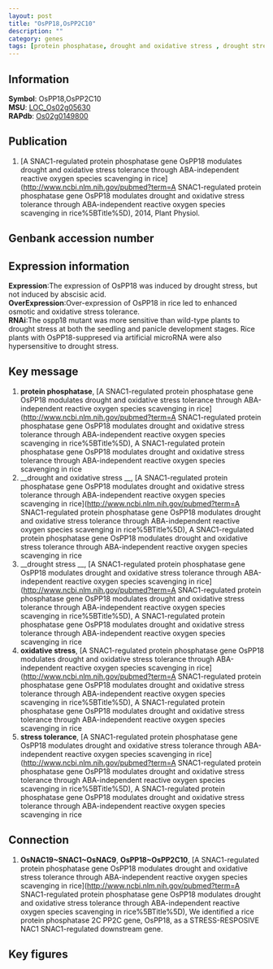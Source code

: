 ```yaml
---
layout: post
title: "OsPP18,OsPP2C10"
description: ""
category: genes
tags: [protein phosphatase, drought and oxidative stress , drought stress , oxidative stress, stress tolerance, Gene]
---
```


## Information
__Symbol__: OsPP18,OsPP2C10  
__MSU__: [LOC_Os02g05630](http://rice.plantbiology.msu.edu/cgi-bin/ORF_infopage.cgi?orf=LOC_Os02g05630)  
__RAPdb__: [Os02g0149800](http://rapdb.dna.affrc.go.jp/viewer/gbrowse_details/irgsp1?name=Os02g0149800)  

## Publication
1. [A SNAC1-regulated protein phosphatase gene OsPP18 modulates drought and oxidative stress tolerance through ABA-independent reactive oxygen species scavenging in rice](http://www.ncbi.nlm.nih.gov/pubmed?term=A SNAC1-regulated protein phosphatase gene OsPP18 modulates drought and oxidative stress tolerance through ABA-independent reactive oxygen species scavenging in rice%5BTitle%5D), 2014, Plant Physiol.

## Genbank accession number

## Expression information
__Expression__:The expression of OsPP18 was induced by drought stress, but not induced by abscisic acid.  
__OverExpression__:Over-expression of OsPP18 in rice led to enhanced osmotic and oxidative stress tolerance.   
__RNAi__:The ospp18 mutant was more sensitive than wild-type plants to drought stress at both the seedling and panicle development stages. Rice plants with OsPP18-suppresed via artificial microRNA were also hypersensitive to drought stress.  

## Key message
1. __protein phosphatase__, [A SNAC1-regulated protein phosphatase gene OsPP18 modulates drought and oxidative stress tolerance through ABA-independent reactive oxygen species scavenging in rice](http://www.ncbi.nlm.nih.gov/pubmed?term=A SNAC1-regulated protein phosphatase gene OsPP18 modulates drought and oxidative stress tolerance through ABA-independent reactive oxygen species scavenging in rice%5BTitle%5D), A SNAC1-regulated protein phosphatase gene OsPP18 modulates drought and oxidative stress tolerance through ABA-independent reactive oxygen species scavenging in rice
2. __drought and oxidative stress __, [A SNAC1-regulated protein phosphatase gene OsPP18 modulates drought and oxidative stress tolerance through ABA-independent reactive oxygen species scavenging in rice](http://www.ncbi.nlm.nih.gov/pubmed?term=A SNAC1-regulated protein phosphatase gene OsPP18 modulates drought and oxidative stress tolerance through ABA-independent reactive oxygen species scavenging in rice%5BTitle%5D), A SNAC1-regulated protein phosphatase gene OsPP18 modulates drought and oxidative stress tolerance through ABA-independent reactive oxygen species scavenging in rice
3. __drought stress __, [A SNAC1-regulated protein phosphatase gene OsPP18 modulates drought and oxidative stress tolerance through ABA-independent reactive oxygen species scavenging in rice](http://www.ncbi.nlm.nih.gov/pubmed?term=A SNAC1-regulated protein phosphatase gene OsPP18 modulates drought and oxidative stress tolerance through ABA-independent reactive oxygen species scavenging in rice%5BTitle%5D), A SNAC1-regulated protein phosphatase gene OsPP18 modulates drought and oxidative stress tolerance through ABA-independent reactive oxygen species scavenging in rice
4. __oxidative stress__, [A SNAC1-regulated protein phosphatase gene OsPP18 modulates drought and oxidative stress tolerance through ABA-independent reactive oxygen species scavenging in rice](http://www.ncbi.nlm.nih.gov/pubmed?term=A SNAC1-regulated protein phosphatase gene OsPP18 modulates drought and oxidative stress tolerance through ABA-independent reactive oxygen species scavenging in rice%5BTitle%5D), A SNAC1-regulated protein phosphatase gene OsPP18 modulates drought and oxidative stress tolerance through ABA-independent reactive oxygen species scavenging in rice
5. __stress tolerance__, [A SNAC1-regulated protein phosphatase gene OsPP18 modulates drought and oxidative stress tolerance through ABA-independent reactive oxygen species scavenging in rice](http://www.ncbi.nlm.nih.gov/pubmed?term=A SNAC1-regulated protein phosphatase gene OsPP18 modulates drought and oxidative stress tolerance through ABA-independent reactive oxygen species scavenging in rice%5BTitle%5D), A SNAC1-regulated protein phosphatase gene OsPP18 modulates drought and oxidative stress tolerance through ABA-independent reactive oxygen species scavenging in rice

## Connection
1. __OsNAC19~SNAC1~OsNAC9__, __OsPP18~OsPP2C10__, [A SNAC1-regulated protein phosphatase gene OsPP18 modulates drought and oxidative stress tolerance through ABA-independent reactive oxygen species scavenging in rice](http://www.ncbi.nlm.nih.gov/pubmed?term=A SNAC1-regulated protein phosphatase gene OsPP18 modulates drought and oxidative stress tolerance through ABA-independent reactive oxygen species scavenging in rice%5BTitle%5D), We identified a rice protein phosphatase 2C PP2C gene, OsPP18, as a STRESS-RESPOSIVE NAC1 SNAC1-regulated downstream gene.

## Key figures


